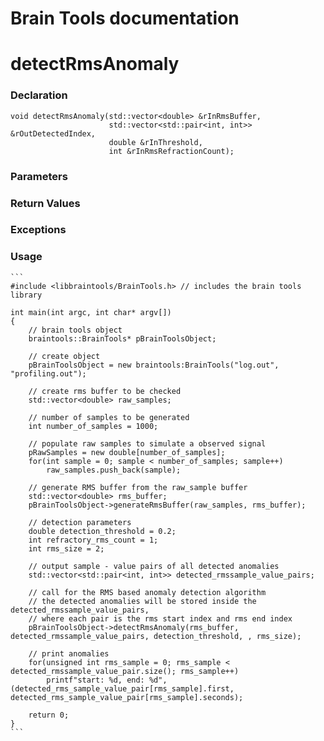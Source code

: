 # Brain Tools documentation

# detectRmsAnomaly

### Declaration 

    void detectRmsAnomaly(std::vector<double> &rInRmsBuffer,
                          std::vector<std::pair<int, int>> &rOutDetectedIndex,
                          double &rInThreshold,
                          int &rInRmsRefractionCount);

### Parameters

### Return Values

### Exceptions
                    
### Usage

    ```
    #include <libbraintools/BrainTools.h> // includes the brain tools library

    int main(int argc, int char* argv[])
    {
        // brain tools object
        braintools::BrainTools* pBrainToolsObject;

        // create object
        pBrainToolsObject = new braintools:BrainTools("log.out", "profiling.out");

        // create rms buffer to be checked
        std::vector<double> raw_samples;

        // number of samples to be generated
        int number_of_samples = 1000;

        // populate raw samples to simulate a observed signal
        pRawSamples = new double[number_of_samples];
        for(int sample = 0; sample < number_of_samples; sample++)
            raw_samples.push_back(sample);

        // generate RMS buffer from the raw_sample buffer
        std::vector<double> rms_buffer;
        pBrainToolsObject->generateRmsBuffer(raw_samples, rms_buffer);

        // detection parameters
        double detection_threshold = 0.2;
        int refractory_rms_count = 1;
        int rms_size = 2;

        // output sample - value pairs of all detected anomalies
        std::vector<std::pair<int, int>> detected_rmssample_value_pairs;
        
        // call for the RMS based anomaly detection algorithm
        // the detected anomalies will be stored inside the detected_rmssample_value_pairs, 
        // where each pair is the rms start index and rms end index
        pBrainToolsObject->detectRmsAnomaly(rms_buffer, detected_rmssample_value_pairs, detection_threshold, , rms_size);

        // print anomalies
        for(unsigned int rms_sample = 0; rms_sample < detected_rmssample_value_pair.size(); rms_sample++)
            printf"start: %d, end: %d", (detected_rms_sample_value_pair[rms_sample].first, detected_rms_sample_value_pair[rms_sample].seconds);

        return 0;
    }
    ```